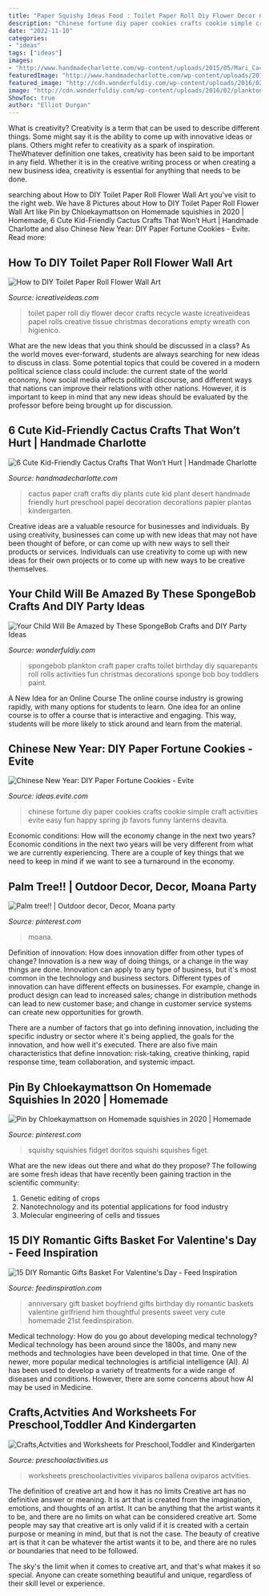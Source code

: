 ```yaml
---
title: "Paper Squishy Ideas Food : Toilet Paper Roll Diy Flower Decor Crafts Recycle Waste Icreativeideas Papel Rolls Creative Tissue Christmas Decorations Empty Wreath Con Higienico"
description: "Chinese fortune diy paper cookies crafts cookie simple craft activities evite easy fun happy spring jb favors funny lanterns deavita"
date: "2022-11-10"
categories:
- "ideas"
tags: ["ideas"]
images:
- "http://www.handmadecharlotte.com/wp-content/uploads/2015/05/Mari_Cactus_Paper.jpg"
featuredImage: "http://www.handmadecharlotte.com/wp-content/uploads/2015/05/Mari_Cactus_Paper.jpg"
featured_image: "http://cdn.wonderfuldiy.com/wp-content/uploads/2016/02/plankton-toilet-paper-craft.jpg"
image: "http://cdn.wonderfuldiy.com/wp-content/uploads/2016/02/plankton-toilet-paper-craft.jpg"
ShowToc: true
author: "Elliot Durgan"
---
```



What is creativity?
Creativity is a term that can be used to describe different things. Some might say it is the ability to come up with innovative ideas or plans. Others might refer to creativity as a spark of inspiration. TheWhatever definition one takes, creativity has been said to be important in any field. Whether it is in the creative writing process or when creating a new business idea, creativity is essential for anything that needs to be done.

	

		
searching about How to DIY Toilet Paper Roll Flower Wall Art you've visit to the right web. We have 8 Pictures about How to DIY Toilet Paper Roll Flower Wall Art like Pin by Chloekaymattson on Homemade squishies in 2020 | Homemade, 6 Cute Kid-Friendly Cactus Crafts That Won’t Hurt | Handmade Charlotte and also Chinese New Year: DIY Paper Fortune Cookies - Evite. Read more:
		
    
## How To DIY Toilet Paper Roll Flower Wall Art

<img loading=lazy src="http://www.icreativeideas.com/wp-content/uploads/2014/07/How-to-DIY-Toilet-Paper-Roll-Flower-Wall-Art-3.jpg" onerror="this.onerror=null;this.src='https://tse3.mm.bing.net/th?id=OIP.vLl3HGz7Y9Z8jSQaJmAvLgHaGO&amp;pid=15.1';" alt="How to DIY Toilet Paper Roll Flower Wall Art">

_Source: icreativeideas.com_

>toilet paper roll diy flower decor crafts recycle waste icreativeideas papel rolls creative tissue christmas decorations empty wreath con higienico. 

	

What are the new ideas that you think should be discussed in a class?
As the world moves ever-forward, students are always searching for new ideas to discuss in class. Some potential topics that could be covered in a modern political science class could include: the current state of the world economy, how social media affects political discourse, and different ways that nations can improve their relations with other nations. However, it is important to keep in mind that any new ideas should be evaluated by the professor before being brought up for discussion.

    
## 6 Cute Kid-Friendly Cactus Crafts That Won’t Hurt | Handmade Charlotte

<img loading=lazy src="http://www.handmadecharlotte.com/wp-content/uploads/2015/05/Mari_Cactus_Paper.jpg" onerror="this.onerror=null;this.src='https://tse1.mm.bing.net/th?id=OIP.b2FFOY2k3-WkSd5SS6bLeQHaJ4&amp;pid=15.1';" alt="6 Cute Kid-Friendly Cactus Crafts That Won’t Hurt | Handmade Charlotte">

_Source: handmadecharlotte.com_

>cactus paper craft crafts diy plants cute kid plant desert handmade friendly hurt preschool papel decoration decorations papier plantas kindergarten. 

	

Creative ideas are a valuable resource for businesses and individuals. By using creativity, businesses can come up with new ideas that may not have been thought of before, or can come up with new ways to sell their products or services. Individuals can use creativity to come up with new ideas for their own projects or to come up with new ways to be creative themselves.

    
## Your Child Will Be Amazed By These SpongeBob Crafts And DIY Party Ideas

<img loading=lazy src="http://cdn.wonderfuldiy.com/wp-content/uploads/2016/02/plankton-toilet-paper-craft.jpg" onerror="this.onerror=null;this.src='https://tse1.mm.bing.net/th?id=OIP.kw4eNeNsy9Y1fwwvl7KSVQHaJ4&amp;pid=15.1';" alt="Your Child Will Be Amazed by These SpongeBob Crafts and DIY Party Ideas">

_Source: wonderfuldiy.com_

>spongebob plankton craft paper crafts toilet birthday diy squarepants roll rolls activities fun christmas decorations sponge bob boy toddlers paint. 

	

A New Idea for an Online Course
The online course industry is growing rapidly, with many options for students to learn. One idea for an online course is to offer a course that is interactive and engaging. This way, students will be more likely to stick around and learn from the material.

    
## Chinese New Year: DIY Paper Fortune Cookies - Evite

<img loading=lazy src="http://ideas.evite.com/media/Blog-DIY-Fortune-Cookies-JB-1200.jpg" onerror="this.onerror=null;this.src='https://tse2.mm.bing.net/th?id=OIP.zVqJt1j8bOXhxEEWV7CB1AHaKF&amp;pid=15.1';" alt="Chinese New Year: DIY Paper Fortune Cookies - Evite">

_Source: ideas.evite.com_

>chinese fortune diy paper cookies crafts cookie simple craft activities evite easy fun happy spring jb favors funny lanterns deavita. 

	

Economic conditions: How will the economy change in the next two years?
Economic conditions in the next two years will be very different from what we are currently experiencing. There are a couple of key things that we need to keep in mind if we want to see a turnaround in the economy.

    
## Palm Tree!! | Outdoor Decor, Decor, Moana Party

<img loading=lazy src="https://i.pinimg.com/736x/0e/ed/56/0eed5648e3a19208c2922140408ae79d.jpg" onerror="this.onerror=null;this.src='https://tse4.mm.bing.net/th?id=OIP.V0LSKIAhbf-DBEJDypY7oQHaJ3&amp;pid=15.1';" alt="Palm tree!! | Outdoor decor, Decor, Moana party">

_Source: pinterest.com_

>moana. 

	

Definition of innovation: How does innovation differ from other types of change?
Innovation is a new way of doing things, or a change in the way things are done. Innovation can apply to any type of business, but it's most common in the technology and business sectors.
Different types of innovation can have different effects on businesses. For example, change in product design can lead to increased sales; change in distribution methods can lead to new customer base; and change in customer service systems can create new opportunities for growth.

There are a number of factors that go into defining innovation, including the specific industry or sector where it's being applied, the goals for the innovation, and how well it's executed. There are also five main characteristics that define innovation: risk-taking, creative thinking, rapid response time, team collaboration, and systemic impact.

    
## Pin By Chloekaymattson On Homemade Squishies In 2020 | Homemade

<img loading=lazy src="https://i.pinimg.com/736x/cf/0d/a7/cf0da7852dcf3c35ac53f46b468de70f.jpg" onerror="this.onerror=null;this.src='https://tse4.mm.bing.net/th?id=OIP.d5wN9R0WnmEbnDqo5az1SwHaPN&amp;pid=15.1';" alt="Pin by Chloekaymattson on Homemade squishies in 2020 | Homemade">

_Source: pinterest.com_

>squishy squishies fidget doritos squishi squishes figet. 

	

What are the new ideas out there and what do they propose?
The following are some fresh ideas that have recently been gaining traction in the scientific community: 
1. Genetic editing of crops
2. Nanotechnology and its potential applications for food industry
3. Molecular engineering of cells and tissues 

    
## 15 DIY Romantic Gifts Basket For Valentine&#039;s Day - Feed Inspiration

<img loading=lazy src="http://feedinspiration.com/wp-content/uploads/2017/01/basket-for-your-valentine.jpg" onerror="this.onerror=null;this.src='https://tse1.mm.bing.net/th?id=OIP.d14FbnFmLnZVHP4WNbbPBgHaJ3&amp;pid=15.1';" alt="15 DIY Romantic Gifts Basket For Valentine&#039;s Day - Feed Inspiration">

_Source: feedinspiration.com_

>anniversary gift basket boyfriend gifts birthday diy romantic baskets valentine girlfriend him thoughtful presents sweet very cute homemade 21st feedinspiration. 

	

Medical technology: How do you go about developing medical technology?
Medical technology has been around since the 1800s, and many new methods and technologies have been developed in that time. One of the newer, more popular medical technologies is artificial intelligence (AI). AI has been used to develop a variety of treatments for a wide range of diseases and conditions. However, there are some concerns about how AI may be used in Medicine.

    
## Crafts,Actvities And Worksheets For Preschool,Toddler And Kindergarten

<img loading=lazy src="https://www.preschoolactivities.us/wp-content/uploads/2015/03/paper-plate-whale-craft_450x600.jpg" onerror="this.onerror=null;this.src='https://tse2.mm.bing.net/th?id=OIP.g4B0u42nrkNqLnE723wfQgAAAA&amp;pid=15.1';" alt="Crafts,Actvities and Worksheets for Preschool,Toddler and Kindergarten">

_Source: preschoolactivities.us_

>worksheets preschoolactivities viviparos ballena oviparos actvities. 

	

The definition of creative art and how it has no limits
Creative art has no definitive answer or meaning. It is art that is created from the imagination, emotions, and thoughts of an artist. It can be anything that the artist wants it to be, and there are no limits on what can be considered creative art.
Some people may say that creative art is only valid if it is created with a certain purpose or meaning in mind, but that is not the case. The beauty of creative art is that it can be whatever the artist wants it to be, and there are no rules or boundaries that need to be followed.

The sky's the limit when it comes to creative art, and that's what makes it so special. Anyone can create something beautiful and unique, regardless of their skill level or experience.

